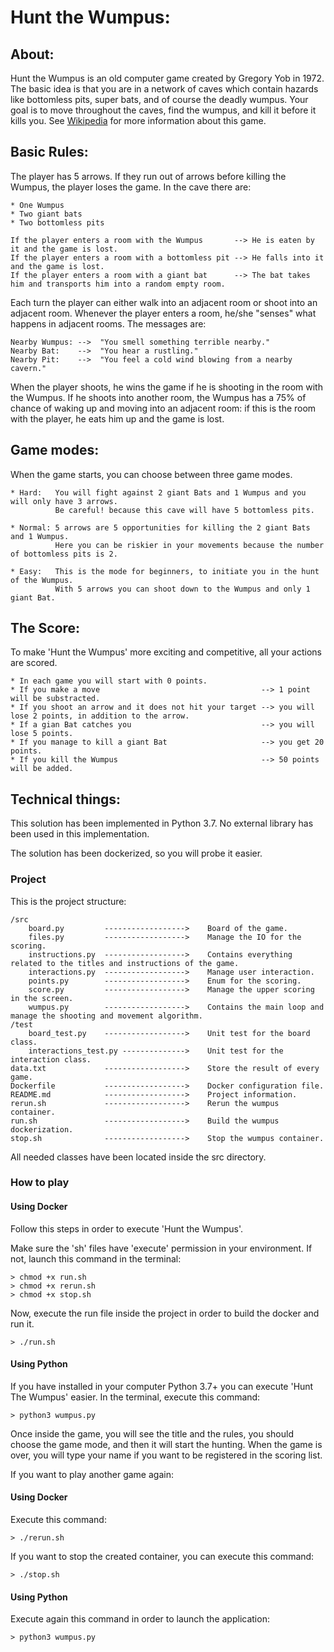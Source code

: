 # Hunt the Wumpus:

## About:

Hunt the Wumpus is an old computer game created by Gregory Yob in 1972. The basic idea is that you are in a network of
caves which contain hazards like bottomless pits, super bats, and of course the deadly wumpus. Your goal is to move
throughout the caves, find the wumpus, and kill it before it kills you.
See [Wikipedia](https://en.wikipedia.org/wiki/Hunt_the_Wumpus) for more information about this game.

## Basic Rules:

The player has 5 arrows. If they run out of arrows before killing the Wumpus, the player loses the game. In the cave
there are:

    * One Wumpus
    * Two giant bats
    * Two bottomless pits

    If the player enters a room with the Wumpus       --> He is eaten by it and the game is lost.
    If the player enters a room with a bottomless pit --> He falls into it and the game is lost.
    If the player enters a room with a giant bat      --> The bat takes him and transports him into a random empty room.

Each turn the player can either walk into an adjacent room or shoot into an adjacent room. Whenever the player enters a
room, he/she "senses" what happens in adjacent rooms. The messages are:

    Nearby Wumpus: -->  "You smell something terrible nearby."
    Nearby Bat:    -->  "You hear a rustling."
    Nearby Pit:    -->  "You feel a cold wind blowing from a nearby cavern."

When the player shoots, he wins the game if he is shooting in the room with the Wumpus. If he shoots into another room,
the Wumpus has a 75% of chance of waking up and moving into an adjacent room:
if this is the room with the player, he eats him up and the game is lost.

## Game modes:

When the game starts, you can choose between three game modes.

    * Hard:   You will fight against 2 giant Bats and 1 Wumpus and you will only have 3 arrows.
              Be careful! because this cave will have 5 bottomless pits.

    * Normal: 5 arrows are 5 opportunities for killing the 2 giant Bats and 1 Wumpus. 
              Here you can be riskier in your movements because the number of bottomless pits is 2.

    * Easy:   This is the mode for beginners, to initiate you in the hunt of the Wumpus. 
              With 5 arrows you can shoot down to the Wumpus and only 1 giant Bat. 

## The Score:

To make 'Hunt the Wumpus' more exciting and competitive, all your actions are scored.

    * In each game you will start with 0 points.
    * If you make a move                                    --> 1 point will be substracted.
    * If you shoot an arrow and it does not hit your target --> you will lose 2 points, in addition to the arrow.
    * If a gian Bat catches you                             --> you will lose 5 points.
    * If you manage to kill a giant Bat                     --> you get 20 points.
    * If you kill the Wumpus                                --> 50 points will be added.

## Technical things:

This solution has been implemented in Python 3.7. 
No external library has been used in this implementation.

The solution has been dockerized, so you will probe it easier.
### Project

This is the project structure:

    /src
        board.py         ------------------>    Board of the game. 
        files.py         ------------------>    Manage the IO for the scoring.
        instructions.py  ------------------>    Contains everything related to the titles and instructions of the game.
        interactions.py  ------------------>    Manage user interaction.
        points.py        ------------------>    Enum for the scoring.
        score.py         ------------------>    Manage the upper scoring in the screen.
        wumpus.py        ------------------>    Contains the main loop and manage the shooting and movement algorithm.
    /test
        board_test.py    ------------------>    Unit test for the board class.
        interactions_test.py -------------->    Unit test for the interaction class.
    data.txt             ------------------>    Store the result of every game.
    Dockerfile           ------------------>    Docker configuration file.
    README.md            ------------------>    Project information.
    rerun.sh             ------------------>    Rerun the wumpus container.
    run.sh               ------------------>    Build the wumpus dockerization.
    stop.sh              ------------------>    Stop the wumpus container.

All needed classes have been located inside the src directory.

### How to play

#### Using Docker
Follow this steps in order to execute 'Hunt the Wumpus'.

Make sure the 'sh' files have 'execute' permission in your environment. If not, launch this command in the terminal: 

```shell
> chmod +x run.sh
> chmod +x rerun.sh
> chmod +x stop.sh
```
Now, execute the run file inside the project in order to build the docker and run it.

```shell
> ./run.sh
```

#### Using Python
If you have installed in your computer Python 3.7+ you can execute 'Hunt The Wumpus' easier.
In the terminal, execute this command:

```shell
> python3 wumpus.py
```

Once inside the game, you will see the title and the rules, you should choose the game mode, and then it will start the hunting.
When the game is over, you will type your name if you want to be registered in the scoring list.
    
If you want to play another game again:
#### Using Docker

Execute this command:

```shell
> ./rerun.sh
```

If you want to stop the created container, you can execute this command:

```shell
> ./stop.sh
```

#### Using Python

Execute again this command in order to launch the application:

```shell
> python3 wumpus.py
```
